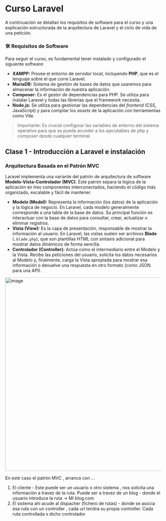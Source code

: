 # Curso Laravel

A continuación se detallan los requisitos de software para el curso y una explicación estructurada de la arquitectura de Laravel y el ciclo de vida de una petición.

### 🛠️ **Requisitos de Software**

Para seguir el curso, es fundamental tener instalado y configurado el siguiente software:

- **XAMPP:** Provee el entorno de servidor local, incluyendo **PHP**, que es el lenguaje sobre el que corre Laravel.
- **MariaDB:** Sistema de gestión de bases de datos que usaremos para almacenar la información de nuestra aplicación.
- **Composer:** Es el gestor de dependencias para PHP. Se utiliza para instalar Laravel y todas las librerías que el framework necesita.
- **Node.js:** Se utiliza para gestionar las dependencias del *frontend* (CSS, JavaScript) y para compilar los *assets* de la aplicación con herramientas como Vite.

> Importante: Es crucial configurar las variables de entorno del sistema operativo para que se pueda acceder a los ejecutables de php y composer desde cualquier terminal.
> 

## Clase 1 - Introducción a Laravel e instalación

### **Arquitectura Basada en el Patrón MVC**

Laravel implementa una variante del patrón de arquitectura de software **Modelo-Vista-Controlador (MVC)**. Este patrón separa la lógica de la aplicación en tres componentes interconectados, haciendo el código más organizado, escalable y fácil de mantener.

- **Modelo (Model):** Representa la información (los datos) de la aplicación y la lógica de negocio. En Laravel, cada modelo generalmente corresponde a una tabla de la base de datos. Su principal función es interactuar con la base de datos para consultar, crear, actualizar o eliminar registros.
- **Vista (View):** Es la capa de presentación, responsable de mostrar la información al usuario. En Laravel, las vistas suelen ser archivos **Blade** (`.blade.php`), que son plantillas HTML con sintaxis adicional para mostrar datos dinámicos de forma sencilla.
- **Controlador (Controller):** Actúa como el intermediario entre el Modelo y la Vista. Recibe las peticiones del usuario, solicita los datos necesarios al Modelo y, finalmente, carga la Vista apropiada para mostrar esa información o devuelve una respuesta en otro formato (como JSON para una API).

<img width="1244" height="624" alt="image" src="https://github.com/user-attachments/assets/3d56f62f-4ce1-42b2-9c1b-8bdad09fe94b" />


En este caso el patrón MVC , arranca con …

1. El cliente - Este puede ser un usuario o otro sistema , nos solicita una información a travez de la ruta. Puede ser a travez de un blog - donde el usuario introduce la ruta → Mi blog.com 
2. El sistema ahi acude al dispacher (fichero de rutas) - donde se asocia esa ruta con un controller , cada url tendra su propia controller. Cada ruta controllada x dicho controlador
